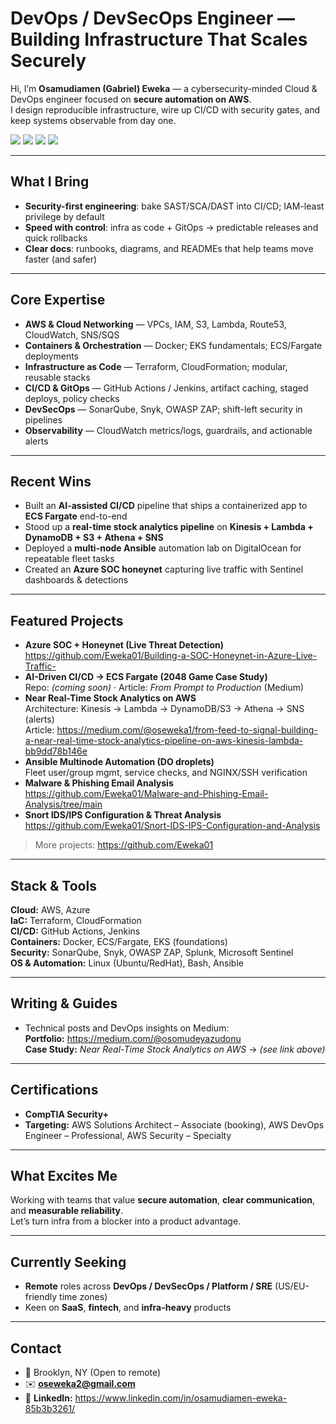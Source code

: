 # DevOps / DevSecOps Engineer — Building Infrastructure That Scales Securely

Hi, I’m **Osamudiamen (Gabriel) Eweka** — a cybersecurity-minded Cloud & DevOps engineer focused on **secure automation on AWS**.  
I design reproducible infrastructure, wire up CI/CD with security gates, and keep systems observable from day one.

<a href="https://www.linkedin.com/in/gabriel-eweka//"><img src="https://img.shields.io/badge/-LinkedIn-0072b1?&style=for-the-badge&logo=linkedin&logoColor=white" /></a>
<a href="mailto:oseweka2@gmail.com"><img src="https://img.shields.io/badge/-Email-D14836?style=for-the-badge&logo=gmail&logoColor=white" /></a>
<a href="https://github.com/Eweka01"><img src="https://img.shields.io/badge/-GitHub-181717?style=for-the-badge&logo=github&logoColor=white" /></a>
<a href="https://medium.com/@oseweka1"><img src="https://img.shields.io/badge/-Medium-000000?style=for-the-badge&logo=medium&logoColor=white" /></a>

---

## What I Bring
- **Security-first engineering**: bake SAST/SCA/DAST into CI/CD; IAM-least privilege by default  
- **Speed with control**: infra as code + GitOps → predictable releases and quick rollbacks  
- **Clear docs**: runbooks, diagrams, and READMEs that help teams move faster (and safer)

---

## Core Expertise
- **AWS & Cloud Networking** — VPCs, IAM, S3, Lambda, Route53, CloudWatch, SNS/SQS  
- **Containers & Orchestration** — Docker; EKS fundamentals; ECS/Fargate deployments  
- **Infrastructure as Code** — Terraform, CloudFormation; modular, reusable stacks  
- **CI/CD & GitOps** — GitHub Actions / Jenkins, artifact caching, staged deploys, policy checks  
- **DevSecOps** — SonarQube, Snyk, OWASP ZAP; shift-left security in pipelines  
- **Observability** — CloudWatch metrics/logs, guardrails, and actionable alerts

---

## Recent Wins
- Built an **AI-assisted CI/CD** pipeline that ships a containerized app to **ECS Fargate** end-to-end  
- Stood up a **real-time stock analytics pipeline** on **Kinesis + Lambda + DynamoDB + S3 + Athena + SNS**  
- Deployed a **multi-node Ansible** automation lab on DigitalOcean for repeatable fleet tasks  
- Created an **Azure SOC honeynet** capturing live traffic with Sentinel dashboards & detections

---

## Featured Projects
- **Azure SOC + Honeynet (Live Threat Detection)**  
  <https://github.com/Eweka01/Building-a-SOC-Honeynet-in-Azure-Live-Traffic->
- **AI-Driven CI/CD → ECS Fargate (2048 Game Case Study)**  
  Repo: *(coming soon)* · Article: *From Prompt to Production* (Medium)
- **Near Real-Time Stock Analytics on AWS**  
  Architecture: Kinesis → Lambda → DynamoDB/S3 → Athena → SNS (alerts)  
  Article: <https://medium.com/@oseweka1/from-feed-to-signal-building-a-near-real-time-stock-analytics-pipeline-on-aws-kinesis-lambda-bb9dd78b146e>
- **Ansible Multinode Automation (DO droplets)**  
  Fleet user/group mgmt, service checks, and NGINX/SSH verification
- **Malware & Phishing Email Analysis**  
  <https://github.com/Eweka01/Malware-and-Phishing-Email-Analysis/tree/main>
- **Snort IDS/IPS Configuration & Threat Analysis**  
  <https://github.com/Eweka01/Snort-IDS-IPS-Configuration-and-Analysis>

> More projects: <https://github.com/Eweka01>

---

## Stack & Tools
**Cloud:** AWS, Azure  
**IaC:** Terraform, CloudFormation  
**CI/CD:** GitHub Actions, Jenkins  
**Containers:** Docker, ECS/Fargate, EKS (foundations)  
**Security:** SonarQube, Snyk, OWASP ZAP, Splunk, Microsoft Sentinel  
**OS & Automation:** Linux (Ubuntu/RedHat), Bash, Ansible

---

## Writing & Guides
- Technical posts and DevOps insights on Medium:  
  **Portfolio:** <https://medium.com/@osomudeyazudonu>  
  **Case Study:** *Near Real-Time Stock Analytics on AWS* → *(see link above)*

---

## Certifications
- **CompTIA Security+**  
- **Targeting:** AWS Solutions Architect – Associate (booking), AWS DevOps Engineer – Professional, AWS Security – Specialty

---

## What Excites Me
Working with teams that value **secure automation**, **clear communication**, and **measurable reliability**.  
Let’s turn infra from a blocker into a product advantage.

---

## Currently Seeking
- **Remote** roles across **DevOps / DevSecOps / Platform / SRE** (US/EU-friendly time zones)  
- Keen on **SaaS**, **fintech**, and **infra-heavy** products

---

## Contact
- 📍 Brooklyn, NY (Open to remote)  
- ✉️ **oseweka2@gmail.com**  
- 🔗 **LinkedIn:** <https://www.linkedin.com/in/osamudiamen-eweka-85b3b3261/>
